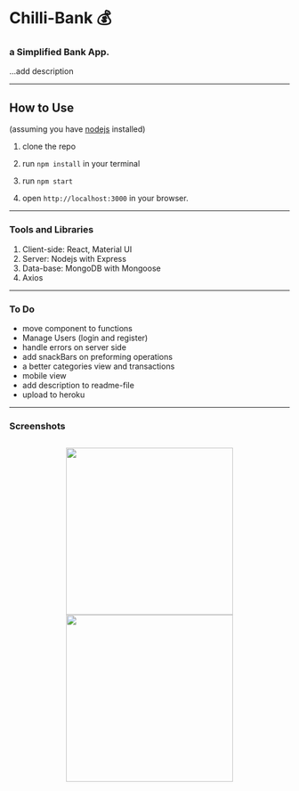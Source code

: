 # Chilli-Bank 💰

### a Simplified Bank App.

...add description

---

## How to Use

(assuming you have [nodejs](https://nodejs.org/en/) installed)

1. clone the repo

2. run `npm install` in your terminal

3. run `npm start`

4. open `http://localhost:3000` in your browser.

---

### Tools and Libraries

1. Client-side: React, Material UI
2. Server: Nodejs with Express
3. Data-base: MongoDB with Mongoose
4. Axios

---

### To Do

- move component to functions
- Manage Users (login and register)
- handle errors on server side
- add snackBars on preforming operations
- a better categories view and transactions
- mobile view
- add description to readme-file
- upload to heroku

---

### Screenshots

## <p align="center"><img src="LINK" width="300" /> <img src="LINK" width="300"> </p>

